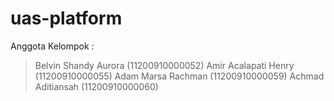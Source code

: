 # uas-platform

Anggota Kelompok :
> Belvin Shandy Aurora (11200910000052)
> Amir Acalapati Henry (11200910000055)
> Adam Marsa Rachman (11200910000059)
> Achmad Aditiansah (11200910000060)
